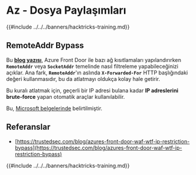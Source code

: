 # Az - Dosya Paylaşımları

{{#include ../../../banners/hacktricks-training.md}}

## RemoteAddr Bypass

Bu **[blog yazısı](https://trustedsec.com/blog/azures-front-door-waf-wtf-ip-restriction-bypass)**, Azure Front Door ile bazı ağ kısıtlamaları yapılandırırken **`RemoteAddr`** veya **`SocketAddr`** temelinde nasıl filtreleme yapabileceğinizi açıklar. Ana fark, **`RemoteAddr`**'ın aslında **`X-Forwarded-For`** HTTP başlığındaki değeri kullanmasıdır, bu da atlatmayı oldukça kolay hale getirir.

Bu kuralı atlatmak için, geçerli bir IP adresi bulana kadar **IP adreslerini brute-force** yapan otomatik araçlar kullanılabilir.

Bu, [Microsoft belgelerinde](https://learn.microsoft.com/en-us/azure/web-application-firewall/afds/waf-front-door-configure-ip-restriction) belirtilmiştir.


## Referanslar

- [https://trustedsec.com/blog/azures-front-door-waf-wtf-ip-restriction-bypass](https://trustedsec.com/blog/azures-front-door-waf-wtf-ip-restriction-bypass)

{{#include ../../../banners/hacktricks-training.md}}
